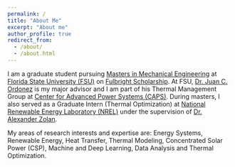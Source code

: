 ```yaml
---
permalink: /
title: "About Me"
excerpt: "About me"
author_profile: true
redirect_from: 
  - /about/
  - /about.html
---
```


I am a graduate student pursuing [Masters in Mechanical Engineering](https://www.eng.famu.fsu.edu/me) at [Florida State University (FSU)](https://www.fsu.edu/) on [Fulbright Scholarship](https://foreign.fulbrightonline.org/). At FSU, [Dr. Juan C. Ordonez](https://www.eng.famu.fsu.edu/me/people/ordonez-j) is my major advisor and I am part of his Thermal Management Group at [Center for Advanced Power Systems (CAPS)](https://www.caps.fsu.edu/). During masters, I also served as a Graduate Intern (Thermal Optimization) at [National Renewable Energy Laboratory (NREL)](https://www.nrel.gov/) under the supervision of [Dr. Alexander Zolan](https://www.nrel.gov/research/staff/alexander-zolan.html). 

My areas of research interests and expertise are: Energy Systems, Renewable Energy, Heat Transfer, Thermal Modeling, Concentrated Solar Power (CSP), Machine and Deep Learning, Data Analysis and Thermal Optimization. 

